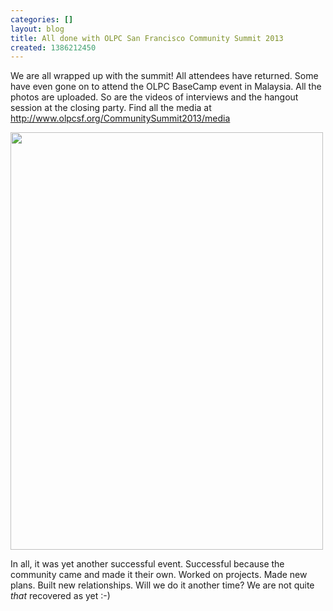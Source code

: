 ```yaml
---
categories: []
layout: blog
title: All done with OLPC San Francisco Community Summit 2013
created: 1386212450
---
```

<p>We are all wrapped up with the summit! All attendees have returned. Some have even gone on to attend the OLPC BaseCamp event in Malaysia. All the photos are uploaded. So are the videos of interviews and the hangout session at the closing party. Find all the media at <a href="http://www.olpcsf.org/CommunitySummit2013/media" target="_blank">http://www.olpcsf.org/CommunitySummit2013/media</a></p>
<p><img alt="" src="{{ site.baseurl }}/sites/default/files/u8/1382318036406.jpg" style="width: 500px; height: 668px;" /></p>
<p>In all, it was yet another successful event. Successful because the community came and made it their own. Worked on projects. Made new plans. Built new relationships. Will we do it another time? We are not quite <em>that</em> recovered as yet :-)</p>
<p><img alt="" src="https://farm3.staticflickr.com/2855/10889860115_aa1b28b141_d.jpg" /></p>
